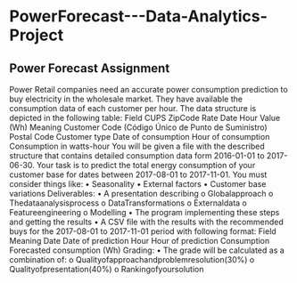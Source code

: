 # PowerForecast---Data-Analytics-Project
## Power Forecast Assignment


Power Retail companies need an accurate power consumption prediction to buy electricity in the wholesale market. They have available the consumption data of each customer per hour. The data structure is depicted in the following table:
Field
CUPS ZipCode Rate
Date
Hour Value (Wh)
Meaning
Customer Code (Código Único de Punto de Suministro) Postal Code
Customer type
Date of consumption
Hour of consumption Consumption in watts-hour
You will be given a file with the described structure that contains detailed consumption data form 2016-01-01 to 2017-06-30. Your task is to predict the total energy consumption of your customer base for dates between 2017-08-01 to 2017-11-01.
You must consider things like:
• Seasonality
• External factors
• Customer base variations
Deliverables:
• A presentation describing o Globalapproach
o Thedataanalysisprocess o DataTransformations
o Externaldata
o Featureengineering
o Modelling
• The program implementing these steps and getting the results
• A CSV file with the results with the recommended buys for the 2017-08-01 to 2017-11-01
period with following format:
Field Meaning
Date Date of prediction
Hour Hour of prediction Consumption Forecasted consumption (Wh)
Grading:
• The grade will be calculated as a combination of:
o Qualityofapproachandproblemresolution(30%) o Qualityofpresentation(40%)
o Rankingofyoursolution
